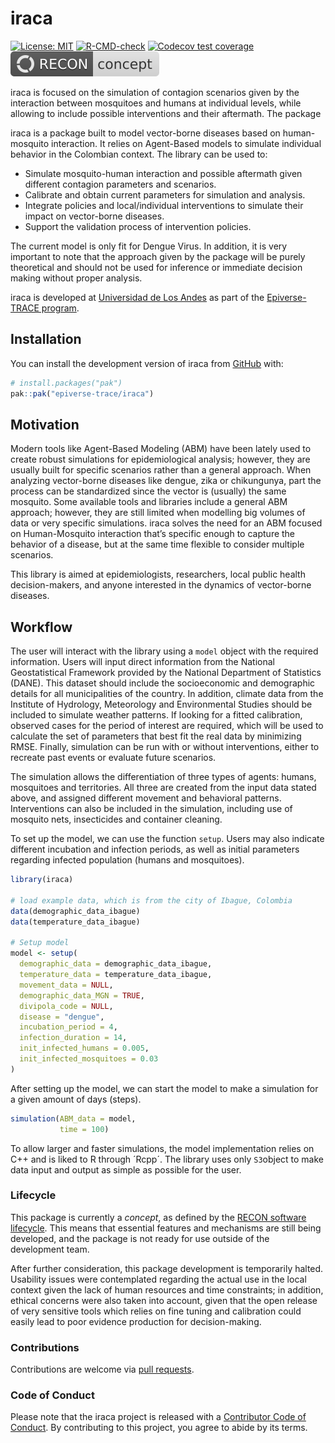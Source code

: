 
<!-- README.md is generated from README.Rmd. Please edit that file. -->
<!-- The code to render this README is stored in .github/workflows/render-readme.yaml -->
<!-- Variables marked with double curly braces will be transformed beforehand: -->
<!-- `packagename` is extracted from the DESCRIPTION file -->
<!-- `gh_repo` is extracted via a special environment variable in GitHub Actions -->

# iraca

<!-- badges: start -->

[![License:
MIT](https://img.shields.io/badge/License-MIT-yellow.svg)](https://opensource.org/license/mit/)
[![R-CMD-check](https://github.com/epiverse-trace/iraca/actions/workflows/R-CMD-check.yaml/badge.svg)](https://github.com/epiverse-trace/iraca/actions/workflows/R-CMD-check.yaml)
[![Codecov test
coverage](https://codecov.io/gh/epiverse-trace/iraca/branch/main/graph/badge.svg)](https://app.codecov.io/gh/epiverse-trace/iraca?branch=main)
[![lifecycle-concept](https://raw.githubusercontent.com/reconverse/reconverse.github.io/master/images/badge-concept.svg)](https://www.reconverse.org/lifecycle.html#concept)
<!-- badges: end -->

iraca is focused on the simulation of contagion scenarios given by the
interaction between mosquitoes and humans at individual levels, while
allowing to include possible interventions and their aftermath. The
package

iraca is a package built to model vector-borne diseases based on
human-mosquito interaction. It relies on Agent-Based models to simulate
individual behavior in the Colombian context. The library can be used
to:

- Simulate mosquito-human interaction and possible aftermath given
  different contagion parameters and scenarios.
- Calibrate and obtain current parameters for simulation and analysis.
- Integrate policies and local/individual interventions to simulate
  their impact on vector-borne diseases.
- Support the validation process of intervention policies.

The current model is only fit for Dengue Virus. In addition, it is very
important to note that the approach given by the package will be purely
theoretical and should not be used for inference or immediate decision
making without proper analysis.

<!-- This sentence is optional and can be removed -->

iraca is developed at [Universidad de Los
Andes](https://uniandes.edu.co/) as part of the [Epiverse-TRACE
program](https://data.org/initiatives/epiverse/).

## Installation

You can install the development version of iraca from
[GitHub](https://github.com/) with:

``` r
# install.packages("pak")
pak::pak("epiverse-trace/iraca")
```

## Motivation

Modern tools like Agent-Based Modeling (ABM) have been lately used to
create robust simulations for epidemiological analysis; however, they
are usually built for specific scenarios rather than a general approach.
When analyzing vector-borne diseases like dengue, zika or chikungunya,
part the process can be standardized since the vector is (usually) the
same mosquito. Some available tools and libraries include a general ABM
approach; however, they are still limited when modelling big volumes of
data or very specific simulations. iraca solves the need for an ABM
focused on Human-Mosquito interaction that’s specific enough to capture
the behavior of a disease, but at the same time flexible to consider
multiple scenarios.

This library is aimed at epidemiologists, researchers, local public
health decision-makers, and anyone interested in the dynamics of
vector-borne diseases.

## Workflow

The user will interact with the library using a `model` object with the
required information. Users will input direct information from the
National Geostatistical Framework provided by the National Department of
Statistics (DANE). This dataset should include the socioeconomic and
demographic details for all municipalities of the country. In addition,
climate data from the Institute of Hydrology, Meteorology and
Environmental Studies should be included to simulate weather patterns.
If looking for a fitted calibration, observed cases for the period of
interest are required, which will be used to calculate the set of
parameters that best fit the real data by minimizing RMSE. Finally,
simulation can be run with or without interventions, either to recreate
past events or evaluate future scenarios.

The simulation allows the differentiation of three types of agents:
humans, mosquitoes and territories. All three are created from the input
data stated above, and assigned different movement and behavioral
patterns. Interventions can also be included in the simulation,
including use of mosquito nets, insecticides and container cleaning.

To set up the model, we can use the function `setup`. Users may also
indicate different incubation and infection periods, as well as initial
parameters regarding infected population (humans and mosquitoes).

``` r
library(iraca)

# load example data, which is from the city of Ibague, Colombia
data(demographic_data_ibague)
data(temperature_data_ibague)

# Setup model
model <- setup(
  demographic_data = demographic_data_ibague,
  temperature_data = temperature_data_ibague,
  movement_data = NULL,
  demographic_data_MGN = TRUE,
  divipola_code = NULL,
  disease = "dengue",
  incubation_period = 4,
  infection_duration = 14,
  init_infected_humans = 0.005,
  init_infected_mosquitoes = 0.03
)
```

After setting up the model, we can start the model to make a simulation
for a given amount of days (steps).

``` r
simulation(ABM_data = model,
           time = 100)
```

To allow larger and faster simulations, the model implementation relies
on C++ and is liked to R through ´Rcpp´. The library uses only
`S3`object to make data input and output as simple as possible for the
user.

### Lifecycle

This package is currently a *concept*, as defined by the [RECON software
lifecycle](https://www.reconverse.org/lifecycle.html). This means that
essential features and mechanisms are still being developed, and the
package is not ready for use outside of the development team.

After further consideration, this package development is temporarily
halted. Usability issues were contemplated regarding the actual use in
the local context given the lack of human resources and time
constraints; in addition, ethical concerns were also taken into account,
given that the open release of very sensitive tools which relies on fine
tuning and calibration could easily lead to poor evidence production for
decision-making.

### Contributions

Contributions are welcome via [pull
requests](https://github.com/epiverse-trace/iraca/pulls).

### Code of Conduct

Please note that the iraca project is released with a [Contributor Code
of
Conduct](https://github.com/epiverse-trace/.github/blob/main/CODE_OF_CONDUCT.md).
By contributing to this project, you agree to abide by its terms.
